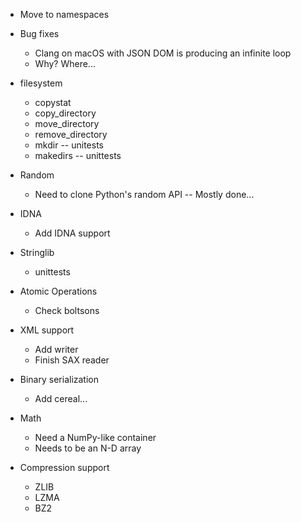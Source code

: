 - Move to namespaces

- Bug fixes
    - Clang on macOS with JSON DOM is producing an infinite loop
    - Why? Where...

- filesystem
    - copystat
    - copy_directory
    - move_directory
    - remove_directory
    - mkdir -- unitests
    - makedirs -- unittests

- Random
    - Need to clone Python's random API
    -- Mostly done...

- IDNA
    - Add IDNA support

- Stringlib
    - unittests

- Atomic Operations
    - Check boltsons

- XML support
    - Add writer
    - Finish SAX reader

- Binary serialization
    - Add cereal...

- Math
    - Need a NumPy-like container
    - Needs to be an N-D array

- Compression support
    - ZLIB
    - LZMA
    - BZ2
